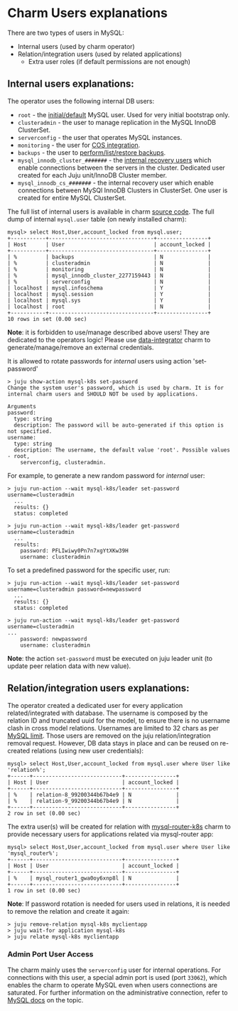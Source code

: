 # Charm Users explanations

There are two types of users in MySQL:
* Internal users (used by charm operator)
* Relation/integration users (used by related applications)
  * Extra user roles (if default permissions are not enough)

<a name="internal-users"></a>
## Internal users explanations:

The operator uses the following internal DB users:

* `root` - the [initial/default](https://charmhub.io/mysql/docs/t-manage-passwords) MySQL user. Used for very initial bootstrap only.
* `clusteradmin` - the user to manage replication in the MySQL InnoDB ClusterSet.
* `serverconfig` - the user that operates MySQL instances.
* `monitoring` - the user for [COS integration](https://charmhub.io/mysql/docs/h-enable-monitoring).
* `backups` - the user to [perform/list/restore backups](https://charmhub.io/mysql/docs/h-create-and-list-backups).
* `mysql_innodb_cluster_#######` - the [internal recovery users](https://dev.mysql.com/doc/mysql-shell/8.0/en/innodb-cluster-user-accounts.html#mysql-innodb-cluster-users-created) which enable connections between the servers in the cluster. Dedicated user created for each Juju unit/InnoDB Cluster member.
* `mysql_innodb_cs_#######` - the internal recovery user which enable connections between MySQl InnoDB Clusters in ClusterSet. One user is created for entire MySQL ClusterSet.

The full list of internal users is available in charm [source code](https://github.com/canonical/mysql-k8s-operator/blob/main/src/constants.py). The full dump of internal `mysql.user` table (on newly installed charm):

```shell
mysql> select Host,User,account_locked from mysql.user;
+-----------+---------------------------------+----------------+
| Host      | User                            | account_locked |
+-----------+---------------------------------+----------------+
| %         | backups                         | N              |
| %         | clusteradmin                    | N              |
| %         | monitoring                      | N              |
| %         | mysql_innodb_cluster_2277159443 | N              |
| %         | serverconfig                    | N              |
| localhost | mysql.infoschema                | Y              |
| localhost | mysql.session                   | Y              |
| localhost | mysql.sys                       | Y              |
| localhost | root                            | N              |
+-----------+---------------------------------+----------------+
10 rows in set (0.00 sec)
```
**Note**: it is forbidden to use/manage described above users! They are dedicated to the operators logic!
Please use [data-integrator](https://charmhub.io/mysql-k8s/docs/t-integrations) charm to generate/manage/remove an external credentials.

It is allowed to rotate passwords for *internal* users using action 'set-password'
```shell
> juju show-action mysql-k8s set-password
Change the system user's password, which is used by charm. It is for internal charm users and SHOULD NOT be used by applications.

Arguments
password:
  type: string
  description: The password will be auto-generated if this option is not specified.
username:
  type: string
  description: The username, the default value 'root'. Possible values - root,
    serverconfig, clusteradmin.
```

For example, to generate a new random password for *internal* user:

```shell
> juju run-action --wait mysql-k8s/leader set-password username=clusteradmin
  ...
  results: {}
  status: completed

> juju run-action --wait mysql-k8s/leader get-password username=clusteradmin
  ...
  results:
    password: PFLIwiwy0Pn7n7xgYtXKw39H
    username: clusteradmin
```

To set a predefined password for the specific user, run:
```shell
> juju run-action --wait mysql-k8s/leader set-password username=clusteradmin password=newpassword
  ...
  results: {}
  status: completed

> juju run-action --wait mysql-k8s/leader get-password username=clusteradmin
...
    password: newpassword
    username: clusteradmin
```
**Note**: the action `set-password` must be executed on juju leader unit (to update peer relation data with new value).

<a name="relation-users"></a>
## Relation/integration users explanations:

The operator created a dedicated user for every application related/integrated with database.
The username is composed by the relation ID and truncated uuid for the model, to ensure there is no
username clash in cross model relations. Usernames are limited to 32 chars as per [MySQL limit](https://dev.mysql.com/doc/refman/8.0/en/user-names.html).
Those users are removed on the juju relation/integration removal request. 
However, DB data stays in place and can be reused on re-created relations (using new user credentials):

```shell
mysql> select Host,User,account_locked from mysql.user where User like 'relation%';
+------+----------------------------+----------------+
| Host | User                       | account_locked |
+------+----------------------------+----------------+
| %    | relation-8_99200344b67b4e9 | N              |
| %    | relation-9_99200344b67b4e9 | N              |
+------+----------------------------+----------------+
2 row in set (0.00 sec)
```

The extra user(s) will be created for relation with [mysql-router-k8s](https://charmhub.io/mysql-router-k8s) charm to provide necessary users for applications related via mysql-router app:
```shell
mysql> select Host,User,account_locked from mysql.user where User like 'mysql_router%';
+------+----------------------------+----------------+
| Host | User                       | account_locked |
+------+----------------------------+----------------+
| %    | mysql_router1_gwa0oy6xnp8l | N              |
+------+----------------------------+----------------+
1 row in set (0.00 sec)
```

**Note**: If password rotation is needed for users used in relations, it is needed to remove the relation and create it again:
```shell
> juju remove-relation mysql-k8s myclientapp
> juju wait-for application mysql-k8s
> juju relate mysql-k8s myclientapp
```




<a name="admin-port"></a>
### Admin Port User Access

The charm mainly uses the `serverconfig` user for internal operations. For connections with this user, a special admin port is used (port `33062`), which enables the charm to operate MySQL even when users connections are saturated.
For further information on the administrative connection, refer to [MySQL docs](https://dev.mysql.com/doc/refman/8.0/en/administrative-connection-interface.html) on the topic.